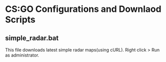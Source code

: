 # CS:GO Configurations and Downlaod Scripts
## simple_radar.bat
This file downloads latest simple radar maps(using cURL). Right click > Run as administrator.
